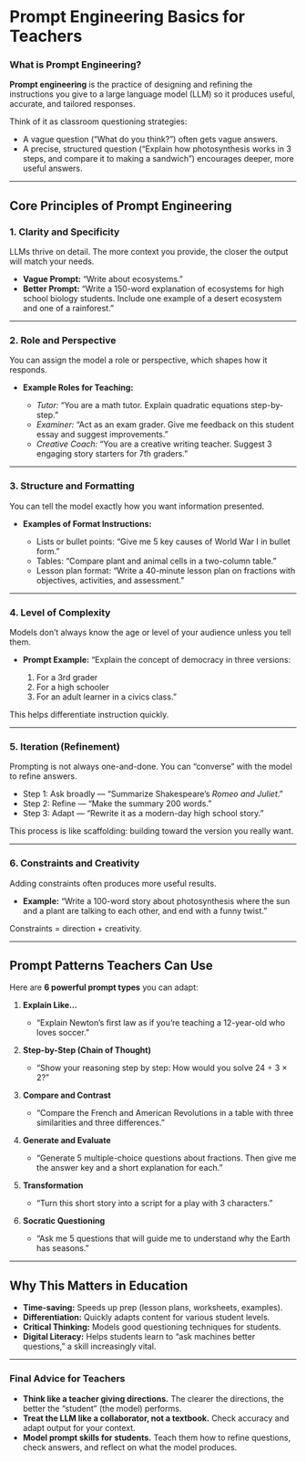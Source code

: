 # Prompt Engineering Basics for Teachers

### What is Prompt Engineering?

**Prompt engineering** is the practice of designing and refining the instructions you give to a large language model (LLM) so it produces useful, accurate, and tailored responses.

Think of it as classroom questioning strategies:

* A vague question (“What do you think?”) often gets vague answers.
* A precise, structured question (“Explain how photosynthesis works in 3 steps, and compare it to making a sandwich”) encourages deeper, more useful answers.

---

## Core Principles of Prompt Engineering

### 1. **Clarity and Specificity**

LLMs thrive on detail. The more context you provide, the closer the output will match your needs.

* **Vague Prompt:** “Write about ecosystems.”
* **Better Prompt:** “Write a 150-word explanation of ecosystems for high school biology students. Include one example of a desert ecosystem and one of a rainforest.”

---

### 2. **Role and Perspective**

You can assign the model a role or perspective, which shapes how it responds.

* **Example Roles for Teaching:**

  * *Tutor:* “You are a math tutor. Explain quadratic equations step-by-step.”
  * *Examiner:* “Act as an exam grader. Give me feedback on this student essay and suggest improvements.”
  * *Creative Coach:* “You are a creative writing teacher. Suggest 3 engaging story starters for 7th graders.”

---

### 3. **Structure and Formatting**

You can tell the model exactly how you want information presented.

* **Examples of Format Instructions:**

  * Lists or bullet points: “Give me 5 key causes of World War I in bullet form.”
  * Tables: “Compare plant and animal cells in a two-column table.”
  * Lesson plan format: “Write a 40-minute lesson plan on fractions with objectives, activities, and assessment.”

---

### 4. **Level of Complexity**

Models don’t always know the age or level of your audience unless you tell them.

* **Prompt Example:**
  “Explain the concept of democracy in three versions:

  1. For a 3rd grader
  2. For a high schooler
  3. For an adult learner in a civics class.”

This helps differentiate instruction quickly.

---

### 5. **Iteration (Refinement)**

Prompting is not always one-and-done. You can “converse” with the model to refine answers.

* Step 1: Ask broadly — “Summarize Shakespeare’s *Romeo and Juliet*.”
* Step 2: Refine — “Make the summary 200 words.”
* Step 3: Adapt — “Rewrite it as a modern-day high school story.”

This process is like scaffolding: building toward the version you really want.

---

### 6. **Constraints and Creativity**

Adding constraints often produces more useful results.

* **Example:**
  “Write a 100-word story about photosynthesis where the sun and a plant are talking to each other, and end with a funny twist.”

Constraints = direction + creativity.

---

## Prompt Patterns Teachers Can Use

Here are **6 powerful prompt types** you can adapt:

1. **Explain Like…**

   * “Explain Newton’s first law as if you’re teaching a 12-year-old who loves soccer.”

2. **Step-by-Step (Chain of Thought)**

   * “Show your reasoning step by step: How would you solve 24 ÷ 3 × 2?”

3. **Compare and Contrast**

   * “Compare the French and American Revolutions in a table with three similarities and three differences.”

4. **Generate and Evaluate**

   * “Generate 5 multiple-choice questions about fractions. Then give me the answer key and a short explanation for each.”

5. **Transformation**

   * “Turn this short story into a script for a play with 3 characters.”

6. **Socratic Questioning**

   * “Ask me 5 questions that will guide me to understand why the Earth has seasons.”

---

## Why This Matters in Education

* **Time-saving:** Speeds up prep (lesson plans, worksheets, examples).
* **Differentiation:** Quickly adapts content for various student levels.
* **Critical Thinking:** Models good questioning techniques for students.
* **Digital Literacy:** Helps students learn to “ask machines better questions,” a skill increasingly vital.

---

### Final Advice for Teachers

* **Think like a teacher giving directions.** The clearer the directions, the better the “student” (the model) performs.
* **Treat the LLM like a collaborator, not a textbook.** Check accuracy and adapt output for your context.
* **Model prompt skills for students.** Teach them how to refine questions, check answers, and reflect on what the model produces.

